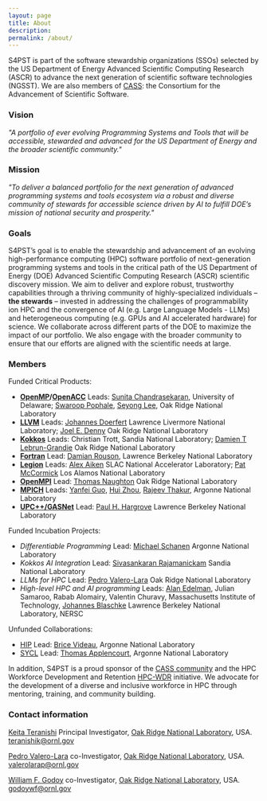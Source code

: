 ```yaml
---
layout: page
title: About
description:
permalink: /about/
---
```


S4PST is part of the software stewardship organizations (SSOs) selected by the US Department of Energy Advanced Scientific Computing Research (ASCR) to
advance the next generation of scientific software technologies (NGSST). We are also members of [CASS](https://cass.community/): the Consortium for the Advancement of Scientific Software.

### Vision
*"A portfolio of ever evolving Programming Systems and Tools that will be accessible, stewarded and advanced for the US Department of Energy and the broader scientific community."*

### Mission
*"To deliver a balanced portfolio for the next generation of advanced programming systems and tools ecosystem via a robust and diverse community of stewards for accessible science driven by AI to fulfill DOE’s mission of national security and prosperity."*


### Goals

S4PST’s goal is to enable the stewardship and advancement of an evolving high-performance
computing (HPC) software portfolio of next-generation programming systems and tools in the critical path of the US Department of Energy (DOE) Advanced Scientific Computing Research (ASCR) scientific discovery mission. We aim to deliver and explore robust, trustworthy capabilities through a thriving community of highly-specialized individuals – **the stewards** – invested in addressing the challenges of programmability ion HPC and the convergence of AI (e.g. Large Language Models - LLMs) and heterogeneous computing (e.g. GPUs and AI accelerated hardware) for science. We collaborate across different parts of the DOE to maximize the impact of our portfolio. We also engage with the broader community to ensure that our efforts are aligned with the scientific needs at large.

### Members

Funded Critical Products:

- **[OpenMP](https://www.openmp.org/)/[OpenACC](https://www.openacc.org/)**  Leads: [Sunita Chandrasekaran](https://crpl.cis.udel.edu/sunita/), University of Delaware; [Swaroop Pophale](https://www.ornl.gov/staff-profile/swaroop-s-pophale), [Seyong Lee](https://www.ornl.gov/staff-profile/seyong-lee), Oak Ridge National Laboratory
- [**LLVM**](https://llvm.org/) Leads: [Johannes Doerfert](https://people.llnl.gov/doerfert1) Lawrence Livermore National Laboratory; [Joel E. Denny](https://www.ornl.gov/staff-profile/joel-e-denny) Oak Ridge National Laboratory
- [**Kokkos**](https://kokkos.org/) Leads: Christian Trott, Sandia National Laboratory; [Damien T Lebrun-Grandie](https://www.ornl.gov/staff-profile/damien-t-lebrun-grandie) Oak Ridge National Laboratory
- [**Fortran**](https://fortran-lang.org/) Lead: [Damian Rouson](https://crd.lbl.gov/divisions/amcr/computer-science-amcr/class/members/damian-rouson/), Lawrence Berkeley National Laboratory
- [**Legion**](https://legion.stanford.edu/) Leads: [Alex Aiken](https://theory.stanford.edu/~aiken/) SLAC National Accelerator Laboratory; [Pat McCormick](https://laro.lanl.gov/esploro/profile/patrick_mccormick/overview) Los Alamos National Laboratory
- [**OpenMPI**](https://www.open-mpi.org/) Lead: [Thomas Naughton](https://www.ornl.gov/staff-profile/thomas-j-naughton-iii) Oak Ridge National Laboratory
- [**MPICH**](https://www.mpich.org/) Leads: [Yanfei Guo](https://www.anl.gov/profile/yanfei-guo), [Hui Zhou](https://www.anl.gov/profile/hui-zhou), [Rajeev Thakur](https://www.anl.gov/profile/rajeev-thakur), Argonne National Laboratory
- [**UPC++/GASNet**](https://gasnet.lbl.gov/) Lead: [Paul H. Hargrove](https://crd.lbl.gov/divisions/amcr/computer-science-amcr/class/members/paul-hargrove/) Lawrence Berkeley National Laboratory

Funded Incubation Projects:

- *Differentiable Programming* Lead: [Michael Schanen](https://www.anl.gov/profile/michel-schanen) Argonne National Laboratory
- *Kokkos AI Integration* Lead: [Sivasankaran Rajamanickam](https://www.sandia.gov/people/staff/sivasankaran-rajamanickam/) Sandia National Laboratory
- *LLMs for HPC* Lead: [Pedro Valero-Lara](https://www.ornl.gov/staff-profile/pedro-valero-lara) Oak Ridge National Laboratory
- *High-level HPC and AI programming* Leads: [Alan Edelman](https://math.mit.edu/~edelman/), Julian Samaroo, Rabab Alomairy, Valentin Churavy, Massachusetts Institute of Technology, [Johannes Blaschke](https://www.nersc.gov/about/nersc-staff/data-science-engagement-group/johannes-blaschke/) Lawrence Berkeley National Laboratory, NERSC

Unfunded Collaborations:

- [HIP](https://rocm.docs.amd.com/projects/HIP/en/latest/) Lead: [Brice Videau](https://www.anl.gov/profile/brice-videau), Argonne National Laboratory
- [SYCL](https://www.khronos.org/sycl/) Lead: [Thomas Applencourt](https://www.alcf.anl.gov/about/people/thomas-applencourt), Argonne National Laboratory

In addition, S4PST is a proud sponsor of the [CASS community](https://cass.community/) and the HPC Workforce Development and Retention [HPC-WDR](https://hpc-workforce-development-and-retention.github.io/hpc-wdr/) initiative. We advocate for the development of a diverse and inclusive workforce in HPC through mentoring, training, and community building.

### Contact information

[Keita Teranishi](https://www.ornl.gov/staff-profile/keita-teranishi) Principal Investigator, [Oak Ridge National Laboratory](https://www.ornl.gov/), USA. teranishik@ornl.gov

[Pedro Valero-Lara](https://www.ornl.gov/staff-profile/pedro-valero-lara) co-Investigator, [Oak Ridge National Laboratory](https://www.ornl.gov/), USA. valerolarap@ornl.gov

[William F. Godoy](https://www.ornl.gov/staff-profile/william-f-godoy) co-Investigator, [Oak Ridge National Laboratory](https://www.ornl.gov/), USA. godoywf@ornl.gov

